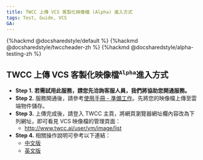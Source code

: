 ```yaml
---
title: TWCC 上傳 VCS 客製化映像檔 (Alpha) 進入方式
tags: Test, Guide, VCS
GA: 
---
```


{%hackmd @docsharedstyle/default %}
{%hackmd @docsharedstyle/twccheader-zh %}
{%hackmd @docsharedstyle/alpha-testing-zh %}

## TWCC 上傳 VCS 客製化映像檔<sup>`Alpha`</sup>進入方式

- **Step 1.**  **若需試用此服務，請您先洽詢客服人員，我們將協助您開通服務。**
- **Step 2.**  服務開通後，請參考[使用手冊 - 準備工作](https://man.twcc.ai/@twccdocs/vcs-customimage-zh#%E6%BA%96%E5%82%99%E5%B7%A5%E4%BD%9C)。先將您的映像檔上傳至雲端物件儲存。
- **Step 3.**  上傳完成後，請登入 TWCC 主頁，將網頁瀏覽器網址欄內容改為下列網址，即可看見 VCS 映像檔的管理頁面：
    - http://www.twcc.ai/user/vm/image/list
- **Step 4.**  相關操作說明可參考以下連結：
    * [中文版](https://man.twcc.ai/@twccdocs/vcs-customimage-zh)
    * [英文版](https://man.twcc.ai/@twccdocs/vcs-customimage-en)